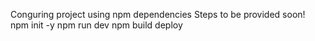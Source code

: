 Conguring project using npm dependencies
Steps to be provided soon!
npm init -y
npm run dev
npm build
deploy
